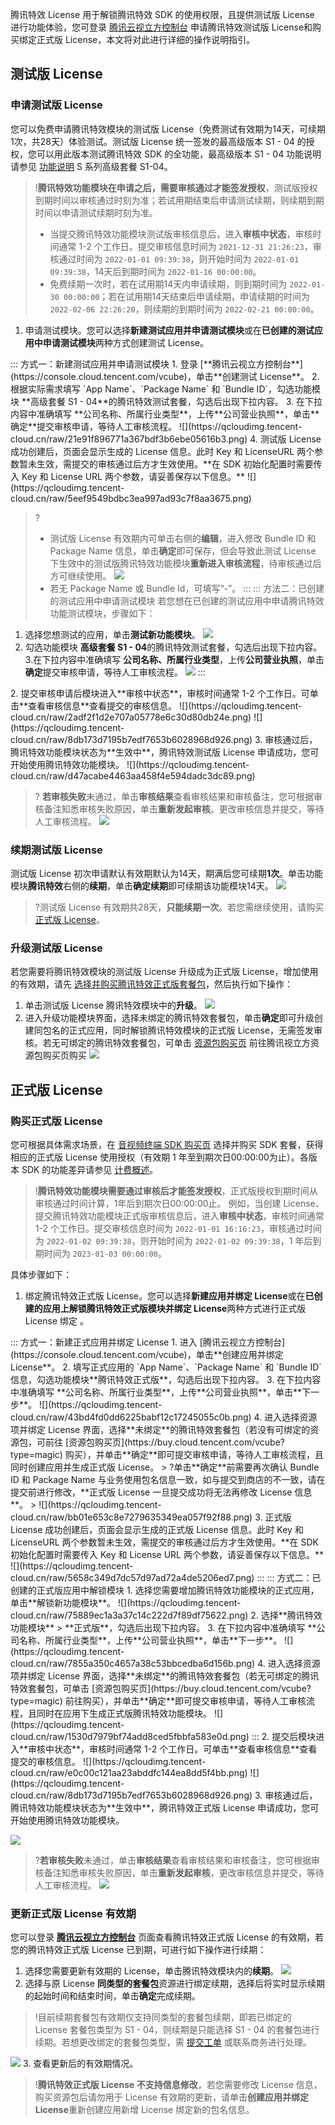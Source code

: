腾讯特效 License 用于解锁腾讯特效 SDK 的使用权限，且提供测试版 License 进行功能体验，您可登录 [腾讯云视立方控制台](https://console.cloud.tencent.com/vcube) 申请腾讯特效测试版 License和购买绑定正式版 License，本文将对此进行详细的操作说明指引。

[](id:test)
## 测试版 License

### 申请测试版 License[](id:create_test)

您可以免费申请腾讯特效模块的测试版 License（免费测试有效期为14天，可续期1次，共28天）体验测试。测试版 License 统一签发的最高级版本 S1 - 04 的授权，您可以用此版本测试腾讯特效 SDK 的全功能，最高级版本 S1 - 04 功能说明请参见 [功能说明](https://cloud.tencent.com/document/product/616/67043) S 系列高级套餐 S1-04。

> !**腾讯特效功能模块在申请之后，需要审核通过才能签发授权**，测试版授权到期时间以审核通过时刻为准；若试用期结束后申请测试续期，则续期到期时间以申请测试续期时刻为准。
> - 当提交腾讯特效功能模块测试版审核信息后，进入**审核中状态**，审核时间通常 1-2 个工作日。提交审核信息时间为 `2021-12-31 21:26:23`，审核通过时间为 `2022-01-01 09:39:38`，则开始时间为 `2022-01-01 09:39:38`，14天后到期时间为 `2022-01-16 00:00:00`。
> - 免费续期一次时，若在试用期14天内申请续期，则到期时间为 `2022-01-30 00:00:00`；若在试用期14天结束后申请续期，申请续期的时间为 `2022-02-06 22:26:20`，则续期的到期时间为 `2022-02-21 00:00:00`。

1. 申请测试模块。您可以选择**新建测试应用并申请测试模块**或在**已创建的测试应用中申请测试模块**两种方式创建测试 License。
<dx-tabs>
::: 方式一：新建测试应用并申请测试模块
1. 登录 [**腾讯云视立方控制台**](https://console.cloud.tencent.com/vcube)，单击**创建测试 License**。
2. 根据实际需求填写 `App Name`、`Package Name` 和 `Bundle ID`，勾选功能模块 **高级套餐 S1 - 04**的腾讯特效测试套餐，勾选后出现下拉内容。
3. 在下拉内容中准确填写 **公司名称、所属行业类型**，上传**公司营业执照**，单击**确定**提交审核申请，等待人工审核流程。
![](https://qcloudimg.tencent-cloud.cn/raw/21e91f896771a367bdf3b6ebe05616b3.png)
4. 测试版 License 成功创建后，页面会显示生成的 License 信息。此时 Key 和 LicenseURL 两个参数暂未生效，需提交的审核通过后方才生效使用。**在 SDK 初始化配置时需要传入 Key 和 License URL 两个参数，请妥善保存以下信息。**
![](https://qcloudimg.tencent-cloud.cn/raw/5eef9549bdbc3ea997ad93c7f8aa3675.png)

> ?
> - 测试版 License 有效期内可单击右侧的**编辑**，进入修改 Bundle ID 和 Package Name 信息，单击**确定**即可保存，但会导致此测试 License 下生效中的测试版腾讯特效功能模块**重新进入审核流程**，待审核通过后方可继续使用。
>   ![](https://qcloudimg.tencent-cloud.cn/raw/44aa937338a9cf082c84bd41dbd027b4.png)
> - 若无 Package Name 或 Bundle Id，可填写“-”。
:::
::: 方法二：已创建的测试应用中申请测试模块
若您想在已创建的测试应用中申请腾讯特效功能测试模块，步骤如下：
1. 选择您想测试的应用，单击**测试新功能模块**。
![](https://qcloudimg.tencent-cloud.cn/raw/8eb1114c91204dec3669cbf0b6fd15a4.png)
2. 勾选功能模块 **高级套餐 S1 - 04**的腾讯特效测试套餐，勾选后出现下拉内容。
3.在下拉内容中准确填写 **公司名称、所属行业类型**，上传**公司营业执照**，单击**确定**提交审核申请，等待人工审核流程。 
![](https://qcloudimg.tencent-cloud.cn/raw/69fa59e61996870eb84270ca6a899e1a.png)
:::
</dx-tabs>
2. 提交审核申请后模块进入**审核中状态**，审核时间通常 1-2 个工作日。可单击**查看审核信息**查看提交的审核信息。
![](https://qcloudimg.tencent-cloud.cn/raw/2adf2f1d2e707a05778e6c30d80db24e.png)
![](https://qcloudimg.tencent-cloud.cn/raw/8db173d7195b7edf7653b6028968d926.png)
3. 审核通过后，腾讯特效功能模块状态为**生效中**，腾讯特效测试版 License 申请成功，您可开始使用腾讯特效功能模块。
![](https://qcloudimg.tencent-cloud.cn/raw/d47acabe4463aa458f4e594dadc3dc89.png)

>? **若审核失败**未通过，单击**审核结果**查看审核结果和审核备注，您可根据审核备注知悉审核失败原因，单击**重新发起审核**。更改审核信息并提交，等待人工审核流程。
>![](https://qcloudimg.tencent-cloud.cn/raw/0c9e3e72b9fa942a16c91c965f9630b3.png)


### 续期测试版 License[](id:renewal_test)
测试版 License 初次申请默认有效期默认为14天，期满后您可续期**1次**。单击功能模块**腾讯特效**右侧的**续期**，单击**确定续期**即可续期该功能模块14天。
![](https://qcloudimg.tencent-cloud.cn/raw/6dd85e6c359d2ffcd931475e4ff6e1f2.png)

> ?测试版 License 有效期共28天，**只能续期一次**。若您需继续使用，请购买 [正式版 License](https://cloud.tencent.com/document/product/616/65879)。

### 升级测试版 License[](id:up_test)

若您需要将腾讯特效模块的测试版 License 升级成为正式版 License，增加使用的有效期，请先 [选择并购买腾讯特效正式版套餐包](https://buy.cloud.tencent.com/vcube?type=magic)，然后执行如下操作：

1. 单击测试版 License 腾讯特效模块中的**升级**。
![](https://qcloudimg.tencent-cloud.cn/raw/dd1539696d3e128cde3961f48f4e8d26.png)
2. 进入升级功能模块界面，选择未绑定的腾讯特效套餐包，单击**确定**即可升级创建同包名的正式应用，同时解锁腾讯特效模块的正式版 License，无需签发审核。若无可绑定的腾讯特效套餐包，可单击 [资源包购买页](https://buy.cloud.tencent.com/vcube?type=magic) 前往腾讯视立方资源包购买页购买
![](https://qcloudimg.tencent-cloud.cn/raw/4bc67e88b7b4b7fc1e231c4d29550f53.png)

[](id:formal)
## 正式版 License

### 购买正式版 License[](id:formal_create)

您可根据具体需求场景，在 [音视频终端 SDK 购买页](https://buy.cloud.tencent.com/vcube?type=magic) 选择并购买 SDK 套餐，获得相应的正式版 License 使用授权（有效期 1 年至到期次日00:00:00为止）。各版本 SDK 的功能差异请参见 [计费概述](https://cloud.tencent.com/document/product/616/36807)。

> !**腾讯特效功能模块需要通过审核后才能签发授权**，正式版授权到期时间从审核通过时间计算，1年后到期次日00:00:00止。
> 例如，当创建 License、提交腾讯特效功能模块正式版审核信息后，进入**审核中状态**，审核时间通常 1-2 个工作日。提交审核信息时间为 `2022-01-01 16:16:23`，审核通过时间为 `2022-01-02 09:39:38`，则开始时间为 `2022-01-02 09:39:38`，1 年后到期时间为 `2023-01-03 00:00:00`。

具体步骤如下：
1. 绑定腾讯特效正式版 License。您可以选择**新建应用并绑定 License**或在**已创建的应用上解锁腾讯特效正式版模块并绑定 License**两种方式进行正式版 License 绑定 。
<dx-tabs>
::: 方式一：新建正式应用并绑定 License
1. 进入 [腾讯云视立方控制台](https://console.cloud.tencent.com/vcube)，单击**创建应用并绑定 License**。
2. 填写正式应用的 `App Name`、`Package Name` 和 `Bundle ID` 信息，勾选功能模块**腾讯特效正式版**，勾选后出现下拉内容。
3. 在下拉内容中准确填写 **公司名称、所属行业类型**，上传**公司营业执照**，单击**下一步**。
![](https://qcloudimg.tencent-cloud.cn/raw/43bd4fd0dd6225babf12c17245055c0b.png)
4. 进入选择资源项并绑定 License 界面，选择**未绑定**的腾讯特效套餐包（若没有可绑定的资源包，可前往 [资源包购买页](https://buy.cloud.tencent.com/vcube?type=magic) 购买），并单击**确定**即可提交审核申请，等待人工审核流程，且同时创建应用并生成正式版 License。
> ?单击**确定**前需要再次确认 Bundle ID 和 Package Name 与业务使用包名信息一致，如与提交到商店的不一致，请在提交前进行修改，**正式版 License 一旦提交成功将无法再修改 License 信息**。
> 
![](https://qcloudimg.tencent-cloud.cn/raw/bb01e653c8e7279635349ea057f92f88.png)
3. 正式版 License 成功创建后，页面会显示生成的正式版 License 信息。此时 Key 和 LicenseURL 两个参数暂未生效，需提交的审核通过后方才生效使用。**在 SDK 初始化配置时需要传入 Key 和 License URL 两个参数，请妥善保存以下信息。**
![](https://qcloudimg.tencent-cloud.cn/raw/5658c349d7dc57d97ad72a4de5206ed7.png)
:::
::: 方式二：已创建的正式版应用中解锁模块
1. 选择您需要增加腾讯特效功能模块的正式应用，单击**解锁新功能模块**。
![](https://qcloudimg.tencent-cloud.cn/raw/75889ec1a3a37c14c222d7f89df75622.png)
2. 选择**腾讯特效功能模块** > **正式版**，勾选后出现下拉内容。
3. 在下拉内容中准确填写 **公司名称、所属行业类型**，上传**公司营业执照**，单击**下一步**。
![](https://qcloudimg.tencent-cloud.cn/raw/7855a350c4657a38c53bbcedba6d156b.png)
4. 进入选择资源项并绑定 License 界面，选择**未绑定**的腾讯特效套餐包（若无可绑定的腾讯特效套餐包，可单击 [资源包购买页](https://buy.cloud.tencent.com/vcube?type=magic) 前往购买），并单击**确定**即可提交审核申请，等待人工审核流程，且同时在应用下生成正式版腾讯特效功能模块。
![](https://qcloudimg.tencent-cloud.cn/raw/1530d7979bf74add8ced5fbbfa583e0d.png)
:::
</dx-tabs>
2. 提交后模块进入**审核中状态**，审核时间通常 1-2 个工作日。可单击**查看审核信息**查看提交的审核信息。
![](https://qcloudimg.tencent-cloud.cn/raw/e0c00c121aa23abddfc144ea8dd5f4bb.png)
![](https://qcloudimg.tencent-cloud.cn/raw/8db173d7195b7edf7653b6028968d926.png)
3. 审核通过后，腾讯特效功能模块状态为**生效中**，腾讯特效正式版 License 申请成功，您可开始使用腾讯特效功能模块。

![](https://qcloudimg.tencent-cloud.cn/raw/ee3164e8f3a28dab1f863ce889999ed3.png)
>?**若审核失败**未通过，单击**审核结果**查看审核结果和审核备注，您可根据审核备注知悉审核失败原因，单击**重新发起审核**，更改审核信息并提交，等待人工审核流程。
>![](https://qcloudimg.tencent-cloud.cn/raw/5c01be9865d33765e3da8d2cf3236a17.png)



### 更新正式版 License 有效期[](id:up_formal)
您可以登录 **[腾讯云视立方控制台](https://console.cloud.tencent.com/vcube)** 页面查看腾讯特效正式版 License 的有效期，若您的腾讯特效正式版 License 已到期，可进行如下操作进行续期：
1. 选择您需要更新有效期的 License，单击腾讯特效模块内的**续期**。
![](https://qcloudimg.tencent-cloud.cn/raw/d313c5916b01efd59ea8ce94682490ed.png)
2. 选择与原 License **同类型的套餐包**资源进行绑定续期，选择后将实时显示续期的起始时间和结束时间，单击**确定**完成续期。
>!目前续期套餐包有效期仅支持同类型的套餐包续期，即若已绑定的 License 套餐包类型为 S1 - 04，则续期是只能选择 S1 - 04 的套餐包进行续期。若想更改绑定的套餐包类型，需 [提交工单](https://console.cloud.tencent.com/workorder/category) 或联系商务进行处理。
>
![](https://qcloudimg.tencent-cloud.cn/raw/1960a514de5e8186353656ab41707f59.png)
3. 查看更新后的有效期情况。
> !**腾讯特效正式版 License 不支持信息修改**，若您需要修改 License 信息，购买资源包后请勿用于 License 有效期的更新，请单击**创建应用并绑定 License**重新创建应用新增 License 绑定新的包名信息。
